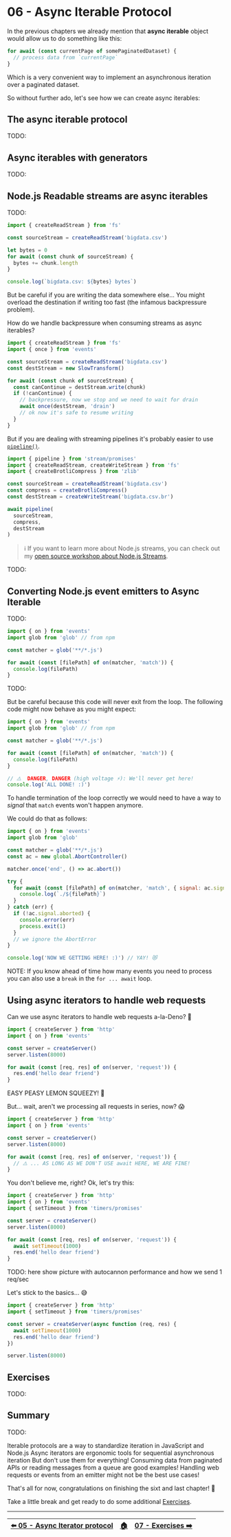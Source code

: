 # 06 - Async Iterable Protocol

In the previous chapters we already mention that **async iterable** object would allow us to do something like this:

```js
for await (const currentPage of somePaginatedDataset) {
  // process data from `currentPage`
}
```

Which is a very convenient way to implement an asynchronous iteration over a paginated dataset.

So without further ado, let's see how we can create async iterables:


## The async iterable protocol

TODO:


## Async iterables with generators

TODO:


## Node.js Readable streams are async iterables

TODO:

```js
import { createReadStream } from 'fs'

const sourceStream = createReadStream('bigdata.csv')

let bytes = 0
for await (const chunk of sourceStream) {
  bytes += chunk.length
}

console.log(`bigdata.csv: ${bytes} bytes`)
```

But be careful if you are writing the data somewhere else... You might overload the destination if writing too fast (the infamous backpressure problem).

How do we handle backpressure when consuming streams as async iterables?

```js
import { createReadStream } from 'fs'
import { once } from 'events'

const sourceStream = createReadStream('bigdata.csv')
const destStream = new SlowTransform()

for await (const chunk of sourceStream) {
  const canContinue = destStream.write(chunk)
  if (!canContinue) {
    // backpressure, now we stop and we need to wait for drain
    await once(destStream, 'drain')
    // ok now it's safe to resume writing
  }
}
```

But if you are dealing with streaming pipelines it's probably easier to use [`pipeline()`](https://nodejs.org/api/stream.html#streampipelinesource-transforms-destination-callback).

```js
import { pipeline } from 'stream/promises'
import { createReadStream, createWriteStream } from 'fs'
import { createBrotliCompress } from 'zlib'

const sourceStream = createReadStream('bigdata.csv')
const compress = createBrotliCompress()
const destStream = createWriteStream('bigdata.csv.br')

await pipeline(
  sourceStream,
  compress,
  destStream
)
```

> ℹ️  If you want to learn more about Node.js streams, you can check out my [open source workshop about Node.js Streams](https://github.com/lmammino/streams-workshop).

TODO:


## Converting Node.js event emitters to Async Iterable

TODO:

```js
import { on } from 'events'
import glob from 'glob' // from npm

const matcher = glob('**/*.js')

for await (const [filePath] of on(matcher, 'match')) {
  console.log(filePath)
}
```

TODO:

But be careful because this code will never exit from the loop. The following code might now behave as you might expect:

```js
import { on } from 'events'
import glob from 'glob' // from npm

const matcher = glob('**/*.js')

for await (const [filePath] of on(matcher, 'match')) {
  console.log(filePath)
}

// ⚠️  DANGER, DANGER (high voltage ⚡️): We'll never get here!
console.log('ALL DONE! :)')
```

To handle termination of the loop correctly we would need to have a way to _signal_ that `match` events won't happen anymore.

We could do that as follows:

```js
import { on } from 'events'
import glob from 'glob'

const matcher = glob('**/*.js')
const ac = new global.AbortController()

matcher.once('end', () => ac.abort())

try {
  for await (const [filePath] of on(matcher, 'match', { signal: ac.signal })) {
    console.log(`./${filePath}`)
  }
} catch (err) {
  if (!ac.signal.aborted) {
    console.error(err)
    process.exit(1)
  }
  // we ignore the AbortError
}

console.log('NOW WE GETTING HERE! :)') // YAY! 😻
```

NOTE: If you know ahead of time how many events you need to process you can also use a `break` in the `for ... await` loop.


## Using async iterators to handle web requests

Can we use async iterators to handle web requests a-la-Deno? 🦕

```js
import { createServer } from 'http'
import { on } from 'events'

const server = createServer()
server.listen(8000)

for await (const [req, res] of on(server, 'request')) {
  res.end('hello dear friend')
}
```

EASY PEASY LEMON SQUEEZY! 🍋

But... wait, aren't we processing all requests in series, now? 😱

```js
import { createServer } from 'http'
import { on } from 'events'

const server = createServer()
server.listen(8000)

for await (const [req, res] of on(server, 'request')) {
  // ⚠️ ... AS LONG AS WE DON'T USE await HERE, WE ARE FINE!
}
```

You don't believe me, right? Ok, let's try this:

```js
import { createServer } from 'http'
import { on } from 'events'
import { setTimeout } from 'timers/promises'

const server = createServer()
server.listen(8000)

for await (const [req, res] of on(server, 'request')) {
  await setTimeout(1000)
  res.end('hello dear friend')
}
```

TODO: here show picture with autocannon performance and how we send 1 req/sec

Let's stick to the basics... 😅

```js
import { createServer } from 'http'
import { setTimeout } from 'timers/promises'

const server = createServer(async function (req, res) {
  await setTimeout(1000)
  res.end('hello dear friend')
})

server.listen(8000)
```



## Exercises

TODO:


## Summary

TODO:

Iterable protocols are a way to standardize iteration in JavaScript and Node.js
Async iterators are ergonomic tools for sequential asynchronous iteration
But don't use them for everything!
Consuming data from paginated APIs or reading messages from a queue are good examples!
Handling web requests or events from an emitter might not be the best use cases!

That's all for now, congratulations on finishing the sixt and last chapter! 🎉

Take a little break and get ready to do some additional [Exercises](/07-exercises/README.md).

---

| [⬅️ 05 - Async Iterator protocol](/05-async-iterator-protocol/README.md) | [🏠](/README.md)| [07 - Exercises ➡️](/07-exercises/README.md)|
|:--------------|:------:|------------------------------------------------:|